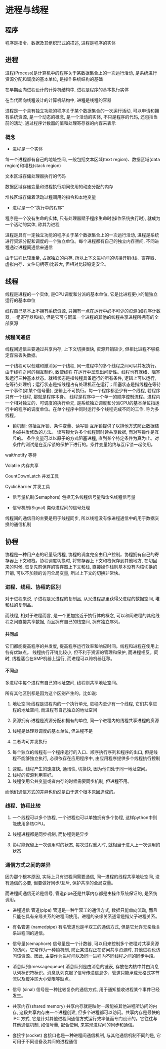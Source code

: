 <!--
 * @Description:
 * @Version: 1.0
 * @Author: Li Yuanhao
 * @Email: dalao_li@163.com
 * @Date: 2023-03-13 01:44:09
 * @LastEditors: Li Yuanhao
 * @LastEditTime: 2023-03-14 18:04:55
-->

# 进程与线程


## 程序

程序是指令、数据及其组织形式的描述, 进程是程序的实体

## 进程

进程(Process)是计算机中的程序关于某数据集合上的一次运行活动, 是系统进行资源分配和调度的基本单位, 是操作系统结构的基础

在早期面向进程设计的计算机结构中, 进程是程序的基本执行实体

在当代面向线程设计的计算机结构中, 进程是线程的容器


进程是一个具有独立功能的程序关于某个数据集合的一次运行活动, 可以申请和拥有系统资源, 是一个动态的概念, 是一个活动的实体, 不只是程序的代码, 还包括当前的活动, 通过程序计数器的值和处理寄存器的内容来表示

### 概念

- 进程是一个实体

每一个进程都有自己的地址空间, 一般包括文本区域(text region)、数据区域(data region)和堆栈(stack region)

文本区域存储处理器执行的代码

数据区域存储变量和进程执行期间使用的动态分配的内存

堆栈区域存储着活动过程调用的指令和本地变量

- 进程是一个"执行中的程序"

程序是一个没有生命的实体, 只有处理器赋予程序生命时(操作系统执行时), 就成为一个活动的实体, 称其为进程

进程是具有一定独立功能的程序关于某个数据集合上的一次运行活动, 进程是系统进行资源分配和调度的一个独立单位。每个进程都有自己的独立内存空间, 不同进程通过进程间通信来通信

由于进程比较重量, 占据独立的内存, 所以上下文进程间的切换开销(栈、寄存器、虚拟内存、文件句柄等)比较大, 但相对比较稳定安全。


## 线程

线程是进程的一个实体, 是CPU调度和分派的基本单位, 它是比进程更小的能独立运行的基本单位

线程自己基本上不拥有系统资源, 只拥有一点在运行中必不可少的资源(如程序计数器, 一组寄存器和栈), 但是它可与同属一个进程的其他的线程共享进程所拥有的全部资源

### 线程间通信

线程间通信主要通过共享内存, 上下文切换很快, 资源开销较少, 但相比进程不够稳定容易丢失数据。

一个线程可以创建和撤消另一个线程, 同一进程中的多个线程之间可以并发执行。由于线程之间的相互制约, 致使线程 在运行中呈现出间断性。线程也有就绪、阻塞和运行三种基本状态。就绪状态是指线程具备运行的所有条件, 逻辑上可以运行, 在等待处理机；运行状态是指线程占有处理机正在运行；阻塞状态是指线程在等待一个事件(如某个信号量), 逻辑上不可执行。每一个程序都至少有一个线程, 若程序只有一个线程, 那就是程序本身。
线程是程序中一个单一的顺序控制流程。进程内一个相对独立的、可调度的执行单元, 是系统独立调度和分派CPU的基本单位指运行中的程序的调度单位。在单个程序中同时运行多个线程完成不同的工作, 称为多线程。


- 锁机制: 包括互斥锁、条件变量、读写锁
互斥锁提供了以排他方式防止数据结构被并发修改的方法。 
读写锁允许多个线程同时读共享数据, 而对写操作是互斥的。 
条件变量可以以原子的方式阻塞进程, 直到某个特定条件为真为止。对条件的测试是在互斥锁的保护下进行的。条件变量始终与互斥锁一起使用。

wait/notify 等待

Volatile 内存共享

CountDownLatch 并发工具

CyclicBarrier 并发工具

- 信号量机制(Semaphore)
包括无名线程信号量和命名线程信号量

- 信号机制(Signal)
类似进程间的信号处理

线程间的通信目的主要是用于线程同步, 所以线程没有像进程通信中的用于数据交换的通信机制

## 协程

协程是一种用户态的轻量级线程, 协程的调度完全由用户控制。协程拥有自己的寄存器上下文和栈。协程调度切换时, 将寄存器上下文和栈保存到其他地方, 在切回来的时候, 恢复先前保存的寄存器上下文和栈, 直接操作栈则基本没有内核切换的开销, 可以不加锁的访问全局变量, 所以上下文的切换非常快。


### 进程、线程、协程的区别

对于进程来说, 子进程是父进程的复制品, 从父进程那里获得父进程的数据空间, 堆和栈的复制品。

而线程, 相对于进程而言, 是一个更加接近于执行体的概念, 可以和同进程的其他线程之间直接共享数据, 而且拥有自己的栈空间, 拥有独立序列。

#### 共同点
它们都能提高程序的并发度, 提高程序运行效率和响应时间。线程和进程在使用上各有优缺点。 线程执行开销比较小, 但不利于资源的管理和保护, 而进程相反。同时, 线程适合在SMP机器上运行, 而进程可以跨机器迁移。

#### 不同点
多进程中每个进程有自己的地址空间, 线程则共享地址空间。

所有其他区别都是因为这个区别产生的。比如说: 

1) 地址空间:线程是进程内的一个执行单元, 进程内至少有一个线程, 它们共享进程的地址空间, 而进程有自己独立的地址空间
2) 资源拥有:进程是资源分配和拥有的单位, 同一个进程内的线程共享进程的资源
3) 线程是处理器调度的基本单位, 但进程不是
4) 二者均可并发执行

5) 每个独立的线程有一个程序运行的入口、顺序执行序列和程序的出口, 但是线程不能够独立执行, 必须依存在应用程序中, 由应用程序提供多个线程执行控制

 

1. 速度。线程产生的速度快, 通讯快, 切换快, 因为他们处于同一地址空间。 
2. 线程的资源利用率好。 
3. 线程使用公共变量或者内存的时候需要同步机制, 但进程不用。

而他们通信方式的差异也仍然是由于这个根本原因造成的。

### 线程、协程比较
1) 一个线程可以多个协程, 一个进程也可以单独拥有多个协程, 这样python中则能使用多核CPU。

2) 线程进程都是同步机制, 而协程则是异步

3) 协程能保留上一次调用时的状态, 每次过程重入时, 就相当于进入上一次调用的状态


### 通信方式之间的差异
因为那个根本原因, 实际上只有进程间需要通信, 同一进程的线程共享地址空间, 没有通信的必要, 但要做好同步/互斥, 保护共享的全局变量。

而进程间通信无论是信号, 管道pipe还是共享内存都是由操作系统保证的, 是系统调用。

- 进程通信
管道(pipe)
管道是一种半双工的通信方式, 数据只能单向流动, 而且只能在具有亲缘关系的进程间使用。进程的亲缘关系通常是指父子进程关系。

- 有名管道 (namedpipe)
有名管道也是半双工的通信方式, 但是它允许无亲缘关系进程间的通信。

- 信号量(semaphore)
信号量是一个计数器, 可以用来控制多个进程对共享资源的访问。它常作为一种锁机制, 防止某进程正在访问共享资源时, 其他进程也访问该资源。因此, 主要作为进程间以及同一进程内不同线程之间的同步手段。

- 消息队列(messagequeue)
消息队列是由消息的链表, 存放在内核中并由消息队列标识符标识。消息队列克服了信号传递信息少、管道只能承载无格式字节流以及缓冲区大小受限等缺点。

- 信号 (sinal)
信号是一种比较复杂的通信方式, 用于通知接收进程某个事件已经发生。

- 共享内存(shared memory)
共享内存就是映射一段能被其他进程所访问的内存, 这段共享内存由一个进程创建, 但多个进程都可以访问。共享内存是最快的 IPC 方式, 它是针对其他进程间通信方式运行效率低而专门设计的。它往往与其他通信机制, 如信号量, 配合使用, 来实现进程间的同步和通信。

- 套接字(socket)
套接口也是一种进程间通信机制, 与其他通信机制不同的是, 它可用于不同设备及其间的进程通信